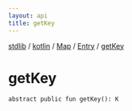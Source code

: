 ```yaml
---
layout: api
title: getKey
---
```

[stdlib](../../../index.html) / [kotlin](../../index.html) / [Map](../index.html) / [Entry](index.html) / [getKey](getKey.html)

# getKey

```
abstract public fun getKey(): K
```
